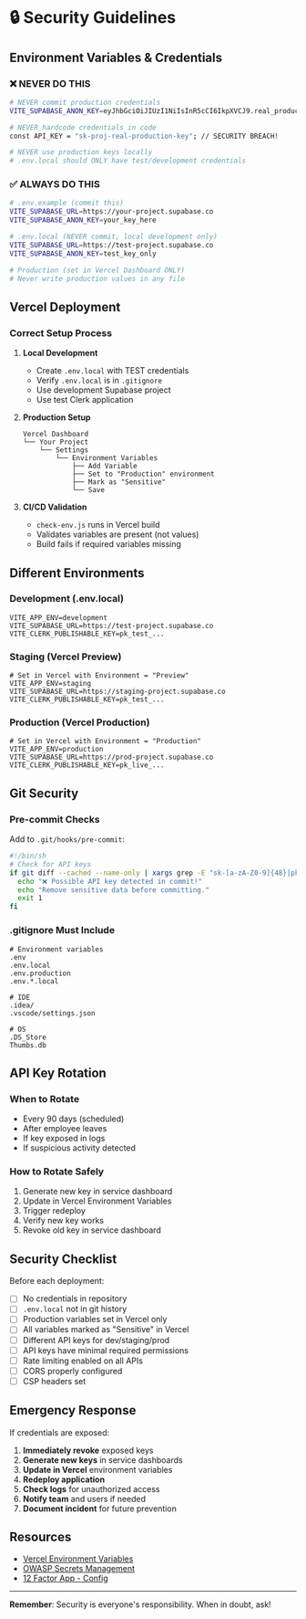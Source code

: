 # 🔒 Security Guidelines

## Environment Variables & Credentials

### ❌ NEVER DO THIS

```bash
# NEVER commit production credentials
VITE_SUPABASE_ANON_KEY=eyJhbGciOiJIUzI1NiIsInR5cCI6IkpXVCJ9.real_production_key

# NEVER hardcode credentials in code
const API_KEY = "sk-proj-real-production-key"; // SECURITY BREACH!

# NEVER use production keys locally
# .env.local should ONLY have test/development credentials
```

### ✅ ALWAYS DO THIS

```bash
# .env.example (commit this)
VITE_SUPABASE_URL=https://your-project.supabase.co
VITE_SUPABASE_ANON_KEY=your_key_here

# .env.local (NEVER commit, local development only)
VITE_SUPABASE_URL=https://test-project.supabase.co
VITE_SUPABASE_ANON_KEY=test_key_only

# Production (set in Vercel Dashboard ONLY)
# Never write production values in any file
```

## Vercel Deployment

### Correct Setup Process

1. **Local Development**
   - Create `.env.local` with TEST credentials
   - Verify `.env.local` is in `.gitignore`
   - Use development Supabase project
   - Use test Clerk application

2. **Production Setup**
   ```
   Vercel Dashboard
   └── Your Project
       └── Settings
           └── Environment Variables
               ├── Add Variable
               ├── Set to "Production" environment
               ├── Mark as "Sensitive"
               └── Save
   ```

3. **CI/CD Validation**
   - `check-env.js` runs in Vercel build
   - Validates variables are present (not values)
   - Build fails if required variables missing

## Different Environments

### Development (.env.local)
```env
VITE_APP_ENV=development
VITE_SUPABASE_URL=https://test-project.supabase.co
VITE_CLERK_PUBLISHABLE_KEY=pk_test_...
```

### Staging (Vercel Preview)
```env
# Set in Vercel with Environment = "Preview"
VITE_APP_ENV=staging
VITE_SUPABASE_URL=https://staging-project.supabase.co
VITE_CLERK_PUBLISHABLE_KEY=pk_test_...
```

### Production (Vercel Production)
```env
# Set in Vercel with Environment = "Production"
VITE_APP_ENV=production
VITE_SUPABASE_URL=https://prod-project.supabase.co
VITE_CLERK_PUBLISHABLE_KEY=pk_live_...
```

## Git Security

### Pre-commit Checks

Add to `.git/hooks/pre-commit`:
```bash
#!/bin/sh
# Check for API keys
if git diff --cached --name-only | xargs grep -E "sk-[a-zA-Z0-9]{48}|pk_live_[a-zA-Z0-9]+|eyJhbGciOiJ" 2>/dev/null; then
  echo "❌ Possible API key detected in commit!"
  echo "Remove sensitive data before committing."
  exit 1
fi
```

### .gitignore Must Include
```
# Environment variables
.env
.env.local
.env.production
.env.*.local

# IDE
.idea/
.vscode/settings.json

# OS
.DS_Store
Thumbs.db
```

## API Key Rotation

### When to Rotate
- Every 90 days (scheduled)
- After employee leaves
- If key exposed in logs
- If suspicious activity detected

### How to Rotate Safely
1. Generate new key in service dashboard
2. Update in Vercel Environment Variables
3. Trigger redeploy
4. Verify new key works
5. Revoke old key in service dashboard

## Security Checklist

Before each deployment:

- [ ] No credentials in repository
- [ ] `.env.local` not in git history
- [ ] Production variables set in Vercel only
- [ ] All variables marked as "Sensitive" in Vercel
- [ ] Different API keys for dev/staging/prod
- [ ] API keys have minimal required permissions
- [ ] Rate limiting enabled on all APIs
- [ ] CORS properly configured
- [ ] CSP headers set

## Emergency Response

If credentials are exposed:

1. **Immediately revoke** exposed keys
2. **Generate new keys** in service dashboards
3. **Update in Vercel** environment variables
4. **Redeploy application**
5. **Check logs** for unauthorized access
6. **Notify team** and users if needed
7. **Document incident** for future prevention

## Resources

- [Vercel Environment Variables](https://vercel.com/docs/environment-variables)
- [OWASP Secrets Management](https://cheatsheetseries.owasp.org/cheatsheets/Secrets_Management_Cheat_Sheet.html)
- [12 Factor App - Config](https://12factor.net/config)

---

**Remember**: Security is everyone's responsibility. When in doubt, ask!
